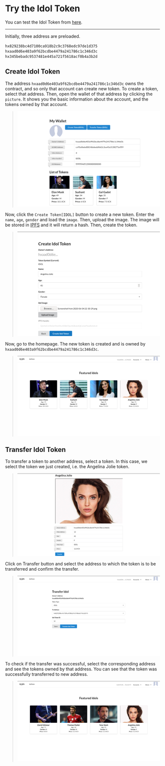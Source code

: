 # Try the Idol Token
You can test the Idol Token from [here](https://idoltoken.opendevicon.io).

---

Initially, three address are preloaded. 


`hx829238bc4d7100ca918b2c9c3768edc97de1d375`\
`hxaad0d6e403a9f62bcdbe4479a241786c1c346d3c`\
`hx345bebadc9537481e445a721f5618acf0b4a3b2d`

## Create Idol Token
The address `hxaad0d6e403a9f62bcdbe4479a241786c1c346d3c` owns the contract, and so only that account can create new token. To create a token, select that address. Then, open the wallet of that address by clicking the `picture`. It shows you the basic information about the account, and the tokens owned by that account.


>![](../assets/wallet.png)


Now, click the `Create Token[IDOL]` button to create a new token. Enter the `name`, `age`, `gender` and load the `image`. Then, upload the image.  The image will be stored in [IPFS](https://ipfs.io/) and it will return a hash. Then, create the token. 


>![](../assets/createidoltoken.png)


Now, go to the homepage. The new token is created and is owned by `hxaad0d6e403a9f62bcdbe4479a241786c1c346d3c`.


>![](../assets/listofidols.png)

## Transfer Idol Token
To transfer a token to another address, select a token. In this case, we select the token we just created, i.e. the  Angelina Jolie token.


>![](../assets/selecttoken.png)


Click on Transfer button and select the address to which the token is to be transferred and confirm the transfer.


>![](../assets/transfer.png)


To check if the transfer was successful, select the corresponding address and see the tokens owned by that address. You can see that the token was successfully transferred to new address.


>![](../assets/newlistaftertransfer.png) 